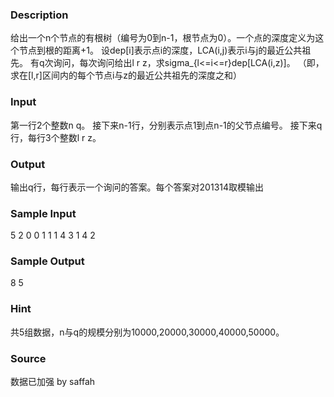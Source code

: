 
### Description
给出一个n个节点的有根树（编号为0到n-1，根节点为0）。一个点的深度定义为这个节点到根的距离+1。
设dep[i]表示点i的深度，LCA(i,j)表示i与j的最近公共祖先。
有q次询问，每次询问给出l r z，求sigma_{l<=i<=r}dep[LCA(i,z)]。
（即，求在[l,r]区间内的每个节点i与z的最近公共祖先的深度之和）

### Input
第一行2个整数n q。
接下来n-1行，分别表示点1到点n-1的父节点编号。
接下来q行，每行3个整数l r z。

### Output
输出q行，每行表示一个询问的答案。每个答案对201314取模输出

### Sample Input
5 2
0
0
1
1
1 4 3
1 4 2


### Sample Output
8
5


### Hint
共5组数据，n与q的规模分别为10000,20000,30000,40000,50000。

### Source
数据已加强 by saffah

